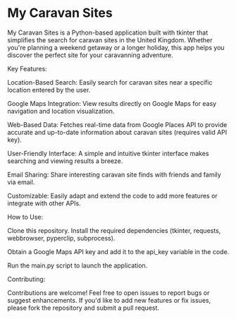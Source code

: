# My Caravan Sites

My Caravan Sites is a Python-based application built with tkinter that simplifies the search for caravan sites in the United Kingdom. Whether you're planning a weekend getaway or a longer holiday, this app helps you discover the perfect site for your caravanning adventure.

Key Features:

Location-Based Search: Easily search for caravan sites near a specific location entered by the user.

Google Maps Integration: View results directly on Google Maps for easy navigation and location visualization.

Web-Based Data: Fetches real-time data from Google Places API to provide accurate and up-to-date information about caravan sites (requires valid API key).

User-Friendly Interface: A simple and intuitive tkinter interface makes searching and viewing results a breeze.

Email Sharing: Share interesting caravan site finds with friends and family via email.

Customizable: Easily adapt and extend the code to add more features or integrate with other APIs.

How to Use:

Clone this repository.
Install the required dependencies (tkinter, requests, webbrowser, pyperclip, subprocess).

Obtain a Google Maps API key and add it to the api_key variable in the code.

Run the main.py script to launch the application.

Contributing:

Contributions are welcome! Feel free to open issues to report bugs or suggest enhancements. If you'd like to add new features or fix issues, please fork the repository and submit a pull request.
